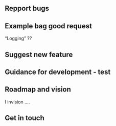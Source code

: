 ## Repport bugs

## Example bag good request

“Logging” ??

## Suggest new feature

## Guidance for development - test

## Roadmap and vision

I invision ....

## Get in touch
